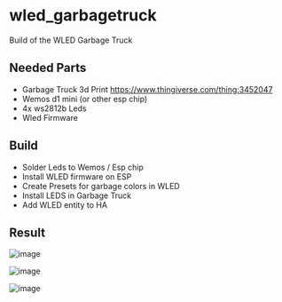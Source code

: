 # wled_garbagetruck
Build of the WLED Garbage Truck
## Needed Parts
- Garbage Truck 3d Print https://www.thingiverse.com/thing:3452047
- Wemos d1 mini (or other esp chip)
- 4x ws2812b Leds
- Wled Firmware

## Build
- Solder Leds to Wemos / Esp chip
- Install WLED firmware on ESP
- Create Presets for garbage colors in WLED
- Install LEDS in Garbage Truck
- Add WLED entity to HA

## Result
![image](https://user-images.githubusercontent.com/100353268/212061453-a9b18bc7-ce81-4a1b-bd66-6e9ed5127e6b.png)

![image](https://user-images.githubusercontent.com/100353268/212061402-fe4f726e-f4f7-43ce-bed8-053c3b8cf614.png)

![image](https://user-images.githubusercontent.com/100353268/212063893-18111684-3356-42d8-9824-534d9d380b39.png)
